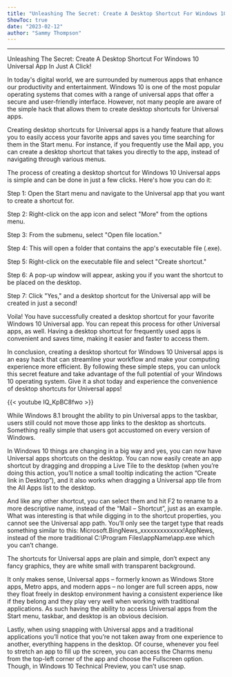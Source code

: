 ```yaml
---
title: "Unleashing The Secret: Create A Desktop Shortcut For Windows 10 Universal App In Just A Click!"
ShowToc: true 
date: "2023-02-12"
author: "Sammy Thompson"
---
```

*****
Unleashing The Secret: Create A Desktop Shortcut For Windows 10 Universal App In Just A Click!

In today's digital world, we are surrounded by numerous apps that enhance our productivity and entertainment. Windows 10 is one of the most popular operating systems that comes with a range of universal apps that offer a secure and user-friendly interface. However, not many people are aware of the simple hack that allows them to create desktop shortcuts for Universal apps. 

Creating desktop shortcuts for Universal apps is a handy feature that allows you to easily access your favorite apps and saves you time searching for them in the Start menu. For instance, if you frequently use the Mail app, you can create a desktop shortcut that takes you directly to the app, instead of navigating through various menus.

The process of creating a desktop shortcut for Windows 10 Universal apps is simple and can be done in just a few clicks. Here's how you can do it:

Step 1: Open the Start menu and navigate to the Universal app that you want to create a shortcut for. 

Step 2: Right-click on the app icon and select "More" from the options menu.

Step 3: From the submenu, select "Open file location." 

Step 4: This will open a folder that contains the app's executable file (.exe). 

Step 5: Right-click on the executable file and select "Create shortcut." 

Step 6: A pop-up window will appear, asking you if you want the shortcut to be placed on the desktop. 

Step 7: Click "Yes," and a desktop shortcut for the Universal app will be created in just a second!

Voila! You have successfully created a desktop shortcut for your favorite Windows 10 Universal app. You can repeat this process for other Universal apps, as well. Having a desktop shortcut for frequently used apps is convenient and saves time, making it easier and faster to access them.

In conclusion, creating a desktop shortcut for Windows 10 Universal apps is an easy hack that can streamline your workflow and make your computing experience more efficient. By following these simple steps, you can unlock this secret feature and take advantage of the full potential of your Windows 10 operating system. Give it a shot today and experience the convenience of desktop shortcuts for Universal apps!

{{< youtube IQ_KpBC8fwo >}} 



While Windows 8.1 brought the ability to pin Universal apps to the taskbar, users still could not move those app links to the desktop as shortcuts. Something really simple that users got accustomed on every version of Windows.
 
In Windows 10 things are changing in a big way and yes, you can now have Universal apps shortcuts on the desktop. You can now easily create an app shortcut by dragging and dropping a Live Tile to the desktop (when you’re doing this action, you’ll notice a small tooltip indicating the action “Create link in Desktop”), and it also works when dragging a Universal app tile from the All Apps list to the desktop.
 
And like any other shortcut, you can select them and hit F2 to rename to a more descriptive name, instead of the “Mail – Shortcut”, just as an example. What was interesting is that while digging in to the shortcut properties, you cannot see the Universal app path. You’ll only see the target type that reads something similar to this: Microsoft.BingNews_xxxxxxxxxxxxx!AppNews, instead of the more traditional C:\Program Files\appName\app.exe which you can’t change.
 

 
The shortcuts for Universal apps are plain and simple, don’t expect any fancy graphics, they are white small with transparent background.
 
It only makes sense, Universal apps – formerly known as Windows Store apps, Metro apps, and modern apps – no longer are full screen apps, now they float freely in desktop environment having a consistent experience like if they belong and they play very well when working with traditional applications. As such having the ability to access Universal apps from the Start menu, taskbar, and desktop is an obvious decision.
 
Lastly, when using snapping with Universal apps and a traditional applications you’ll notice that you’re not taken away from one experience to another, everything happens in the desktop. Of course, whenever you feel to stretch an app to fill up the screen, you can access the Charms menu from the top-left corner of the app and choose the Fullscreen option. Though, in Windows 10 Technical Preview, you can’t use snap.





